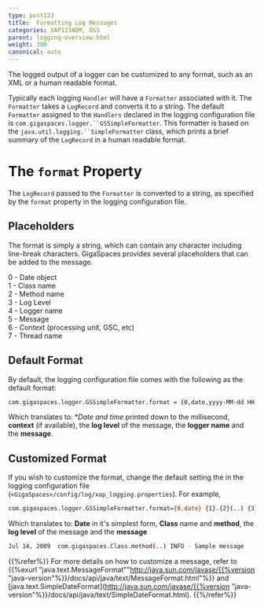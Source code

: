 ```yaml
---
type: post123
title:  Formatting Log Messages
categories: XAP123ADM, OSS
parent: logging-overview.html
weight: 300
canonical: auto
---
```




The logged output of a logger can be customized to any format, such as an XML or a human readable format.

Typically each logging `Handler` will have a `Formatter` associated with it. The `Formatter` takes a `LogRecord` and converts it to a string. The default `Formatter` assigned to the `Handlers` declared in the logging configuration file is `com.gigaspaces.logger.``GSSimpleFormatter`. This formatter is based on the `java.util.logging.``SimpleFormatter` class, which prints a brief summary of the `LogRecord` in a human readable format.

# The `format` Property

The `LogRecord` passed to the `Formatter` is converted to a string, as specified by the `format` property in the logging configuration file.

## Placeholders

The format is simply a string, which can contain any character including line-break characters. GigaSpaces provides several placeholders that can be added to the message.

0 - Date object<br>
1 - Class name<br>
2 - Method name<br>
3 - Log Level<br>
4 - Logger name<br>
5 - Message<br>
6 - Context (processing unit, GSC, etc)<br>
7 - Thread name

## Default Format

By default, the logging configuration file comes with the following as the default format:


```bash
com.gigaspaces.logger.GSSimpleFormatter.format = {0,date,yyyy-MM-dd HH:mm:ss,SSS} {6} {3} [{4}] - {5}
```

Which translates to: **Date and time* printed down to the millisecond, **context** (if available), the **log level** of the message, the **logger name** and the **message**.

## Customized Format

If you wish to customize the format, change the default setting the in the logging configuration file (`<GigaSpaces>/config/log/xap_logging.properties`).
For example,


```bash
com.gigaspaces.logger.GSSimpleFormatter.format={0,date} {1}.{2}(..) {3} - {5}
```

Which translates to: **Date** in it's simplest form, **Class** name and **method**, the **log level** of the message and the **message**


```bash
Jul 14, 2009  com.gigaspaces.Class.method(..) INFO - Sample message
```

{{%refer%}}
For more details on how to customize a message, refer to {{%exurl "java.text.MessageFormat""http://java.sun.com/javase/{{%version "java-version"%}}/docs/api/java/text/MessageFormat.html"%}} and [java.text.SimpleDateFormat](http://java.sun.com/javase/{{%version "java-version"%}}/docs/api/java/text/SimpleDateFormat.html).
{{%/refer%}}
